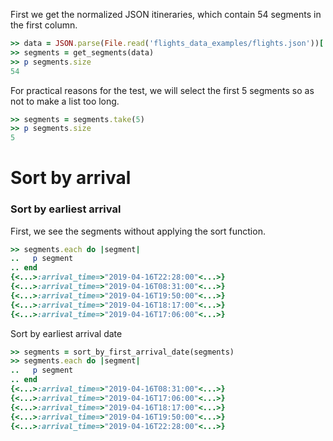 <!--
Load the necessary libraries
>> require_relative '../../tool/filter_and_sort_functions_for_segments.rb'
<...>

-->

First we get the normalized JSON itineraries, which contain 54 segments in the first column.
```ruby
>> data = JSON.parse(File.read('flights_data_examples/flights.json'))['payload']
>> segments = get_segments(data)
>> p segments.size
54
```

For practical reasons for the test, we will select the first 5 segments so as not to make a list too long.
```ruby
>> segments = segments.take(5)
>> p segments.size
5
```

# Sort by arrival

### Sort by earliest arrival
First, we see the segments without applying the sort function.
```ruby
>> segments.each do |segment|
..   p segment
.. end
{<...>:arrival_time=>"2019-04-16T22:28:00"<...>}
{<...>:arrival_time=>"2019-04-16T08:31:00"<...>}
{<...>:arrival_time=>"2019-04-16T19:50:00"<...>}
{<...>:arrival_time=>"2019-04-16T18:17:00"<...>}
{<...>:arrival_time=>"2019-04-16T17:06:00"<...>}
```

Sort by earliest arrival date
```ruby
>> segments = sort_by_first_arrival_date(segments)
>> segments.each do |segment|
..   p segment
.. end
{<...>:arrival_time=>"2019-04-16T08:31:00"<...>}
{<...>:arrival_time=>"2019-04-16T17:06:00"<...>}
{<...>:arrival_time=>"2019-04-16T18:17:00"<...>}
{<...>:arrival_time=>"2019-04-16T19:50:00"<...>}
{<...>:arrival_time=>"2019-04-16T22:28:00"<...>}
```
